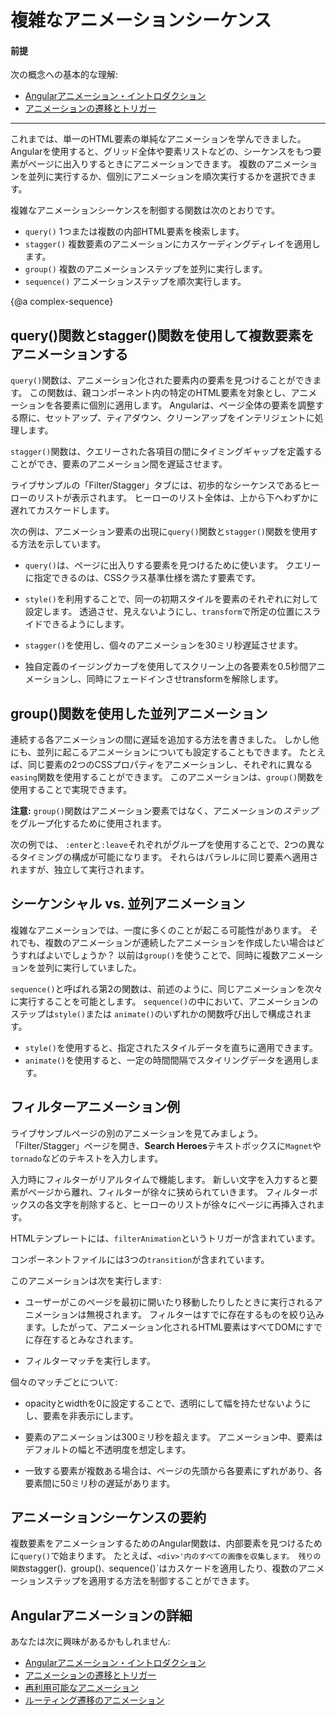 # 複雑なアニメーションシーケンス

#### 前提

次の概念への基本的な理解:

* [Angularアニメーション・イントロダクション](guide/animations)
* [アニメーションの遷移とトリガー](guide/transition-and-triggers)

<hr>

これまでは、単一のHTML要素の単純なアニメーションを学んできました。 Angularを使用すると、グリッド全体や要素リストなどの、シーケンスをもつ要素がページに出入りするときにアニメーションできます。 複数のアニメーションを並列に実行するか、個別にアニメーションを順次実行するかを選択できます。

複雑なアニメーションシーケンスを制御する関数は次のとおりです。

* `query()` 1つまたは複数の内部HTML要素を検索します。
* `stagger()` 複数要素のアニメーションにカスケーディングディレイを適用します。
* `group()` 複数のアニメーションステップを並列に実行します。 
* `sequence()` アニメーションステップを順次実行します。

{@a complex-sequence}

## query()関数とstagger()関数を使用して複数要素をアニメーションする

`query()`関数は、アニメーション化された要素内の要素を見つけることができます。 この関数は、親コンポーネント内の特定のHTML要素を対象とし、アニメーションを各要素に個別に適用します。 Angularは、ページ全体の要素を調整する際に、セットアップ、ティアダウン、クリーンアップをインテリジェントに処理します。

`stagger()`関数は、クエリーされた各項目の間にタイミングギャップを定義することができ、要素のアニメーション間を遅延させます。

ライブサンプルの「Filter/Stagger」タブには、初歩的なシーケンスであるヒーローのリストが表示されます。 ヒーローのリスト全体は、上から下へわずかに遅れてカスケードします。

次の例は、アニメーション要素の出現に`query()`関数と`stagger()`関数を使用する方法を示しています。

* `query()`は、ページに出入りする要素を見つけるために使います。 クエリーに指定できるのは、CSSクラス基準仕様を満たす要素です。

* `style()`を利用することで、同一の初期スタイルを要素のそれぞれに対して設定します。 透過させ、見えないようにし、`transform`で所定の位置にスライドできるようにします。

* `stagger()`を使用し、個々のアニメーションを30ミリ秒遅延させます。

* 独自定義のイージングカーブを使用してスクリーン上の各要素を0.5秒間アニメーションし、同時にフェードインさせtransformを解除します。

<code-example path="animations/src/app/hero-list-page.component.ts" header="src/app/hero-list-page.component.ts" region="page-animations" language="typescript" linenums="false"></code-example>

## group()関数を使用した並列アニメーション

連続する各アニメーションの間に遅延を追加する方法を書きました。 しかし他にも、並列に起こるアニメーションについても設定することもできます。 たとえば、同じ要素の2つのCSSプロパティをアニメーションし、それぞれに異なる`easing`関数を使用することができます。 このアニメーションは、`group()`関数を使用することで実現できます。

<div class="alert is-helpful">

**注意:** `group()`関数はアニメーション要素ではなく、アニメーションの*ステップ*をグループ化するために使用されます。
</div>

次の例では、 `:enter`と`:leave`それぞれがグループを使用することで、2つの異なるタイミングの構成が可能になります。 それらはパラレルに同じ要素へ適用されますが、独立して実行されます。

<code-example path="animations/src/app/hero-list-groups.component.ts" region="animationdef" header="src/app/hero-list-groups.component.ts (excerpt)" language="typescript" linenums="false"></code-example>

## シーケンシャル vs. 並列アニメーション

複雑なアニメーションでは、一度に多くのことが起こる可能性があります。 それでも、複数のアニメーションが連続したアニメーションを作成したい場合はどうすればよいでしょうか？ 以前は`group()`を使うことで、同時に複数アニメーションを並列に実行していました。

`sequence()`と呼ばれる第2の関数は、前述のように、同じアニメーションを次々に実行することを可能とします。 `sequence()`の中において、アニメーションのステップは`style()`または `animate()`のいずれかの関数呼び出しで構成されます。

* `style()`を使用すると、指定されたスタイルデータを直ちに適用できます。
* `animate()`を使用すると、一定の時間間隔でスタイリングデータを適用します。

## フィルターアニメーション例

ライブサンプルページの別のアニメーションを見てみましょう。 「Filter/Stagger」ページを開き、**Search Heroes**テキストボックスに`Magnet`や`tornado`などのテキストを入力します。

入力時にフィルターがリアルタイムで機能します。 新しい文字を入力すると要素がページから離れ、フィルターが徐々に狭められていきます。 フィルターボックスの各文字を削除すると、ヒーローのリストが徐々にページに再挿入されます。

HTMLテンプレートには、`filterAnimation`というトリガーが含まれています。

<code-example path="animations/src/app/hero-list-page.component.html" header="src/app/hero-list-page.component.html" region="filter-animations"></code-example>

コンポーネントファイルには3つの`transition`が含まれています。

<code-example path="animations/src/app/hero-list-page.component.ts" header="src/app/hero-list-page.component.ts" region="filter-animations" language="typescript" linenums="false"></code-example>

このアニメーションは次を実行します:

* ユーザーがこのページを最初に開いたり移動したりしたときに実行されるアニメーションは無視されます。 フィルターはすでに存在するものを絞り込みます。したがって、アニメーション化されるHTML要素はすべてDOMにすでに存在するとみなされます。

* フィルターマッチを実行します。

個々のマッチごとについて:

* opacityとwidthを0に設定することで、透明にして幅を持たせないようにし、要素を非表示にします。

* 要素のアニメーションは300ミリ秒を超えます。 アニメーション中、要素はデフォルトの幅と不透明度を想定します。

* 一致する要素が複数ある場合は、ページの先頭から各要素にずれがあり、各要素間に50ミリ秒の遅延があります。

## アニメーションシーケンスの要約

複数要素をアニメーションするためのAngular関数は、内部要素を見つけるために`query()`で始まります。 たとえば、`<div>'内のすべての画像を収集します。 残りの関数`stagger()`、`group()`、`sequence()`はカスケードを適用したり、複数のアニメーションステップを適用する方法を制御することができます。

## Angularアニメーションの詳細

あなたは次に興味があるかもしれません:

* [Angularアニメーション・イントロダクション](guide/animations)
* [アニメーションの遷移とトリガー](guide/transition-and-triggers)
* [再利用可能なアニメーション](guide/reusable-animations)
* [ルーティング遷移のアニメーション](guide/route-animations)
